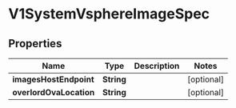 # V1SystemVsphereImageSpec

## Properties
Name | Type | Description | Notes
------------ | ------------- | ------------- | -------------
**imagesHostEndpoint** | **String** |  |  [optional]
**overlordOvaLocation** | **String** |  |  [optional]
